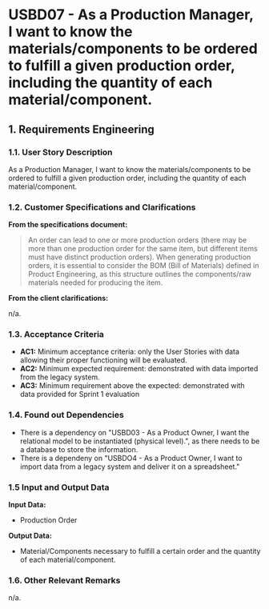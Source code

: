 # USBD07 - As a Production Manager, I want to know the materials/components to be ordered to fulfill a given production order, including the quantity of each material/component.

## 1. Requirements Engineering

### 1.1. User Story Description

As a Production Manager, I want to know the materials/components to be ordered to fulfill a given production order, including the quantity of each material/component.

### 1.2. Customer Specifications and Clarifications

**From the specifications document:**

> An order can lead to one or more production orders (there may be more than one
production order for the same item, but different items must have distinct production
orders). When generating production orders, it is essential to consider the BOM (Bill
of Materials) defined in Product Engineering, as this structure outlines the components/raw materials needed for producing the item.

**From the client clarifications:**

n/a.

### 1.3. Acceptance Criteria

* **AC1:** Minimum acceptance criteria: only the User Stories with data allowing their proper functioning will be evaluated.
* **AC2:** Minimum expected requirement: demonstrated with data imported from the legacy system.
* **AC3:** Minimum requirement above the expected: demonstrated with data provided for Sprint 1 evaluation

### 1.4. Found out Dependencies

* There is a dependency on "USBD03 - As a Product Owner, I want the relational model to be instantiated (physical
  level).", as there needs to be a database to store the information.
* There is a dependeny on "USBDO4 - As a Product Owner, I want to import data from a legacy system and
  deliver it on a spreadsheet."

### 1.5 Input and Output Data

**Input Data:**

* Production Order

**Output Data:**

* Material/Components necessary to fulfill a certain order and the quantity of each material/component.

### 1.6. Other Relevant Remarks

n/a.